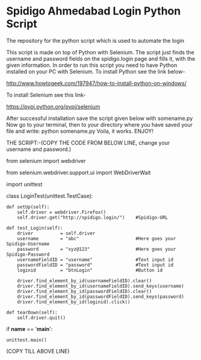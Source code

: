 # Spidigo Ahmedabad Login Python Script
The repository for the python script which is used to automate the login

This script is made on top of Python with Selenium. The script just finds the username and password fields on the spidigo.login page and fills it, with the given information.
In order to run this script you need to have Python installed on your PC with Selenium.
To install Python see the link below-

http://www.howtogeek.com/197947/how-to-install-python-on-windows/

To install Selenium see this link-

https://pypi.python.org/pypi/selenium

After successful installation save the script given below with somename.py 
Now go to your terminal, then to your directory where you have saved your file and write: python somename.py
Voila, it works. ENJOY!

THE SCRIPT:-(COPY THE CODE FROM BELOW LINE, change your username and password.)

from selenium import webdriver

from selenium.webdriver.support.ui import WebDriverWait

import unittest

class LoginTest(unittest.TestCase):

    def setUp(self):
        self.driver = webdriver.Firefox()
        self.driver.get("http://spidigo.login/")    #Spidigo-URL

    def test_Login(self):
        driver          = self.driver
        username        = "abc"                     #Here goes your Spidigo-Username
        password        = "xyz@123"                 #Here goes your Spidigo-Password
        usernameFieldID = "username"                #Text input id 
        passwordFieldID = "password"                #Text input id 
        loginid         = "btnLogin"                #Button id
     
        driver.find_element_by_id(usernameFieldID).clear()
        driver.find_element_by_id(usernameFieldID).send_keys(username)
        driver.find_element_by_id(passwordFieldID).clear()
        driver.find_element_by_id(passwordFieldID).send_keys(password)
        driver.find_element_by_id(loginid).click()

    def tearDown(self):
        self.driver.quit()

if __name__ == '__main__':

    unittest.main()
    
(COPY TILL ABOVE LINE)

